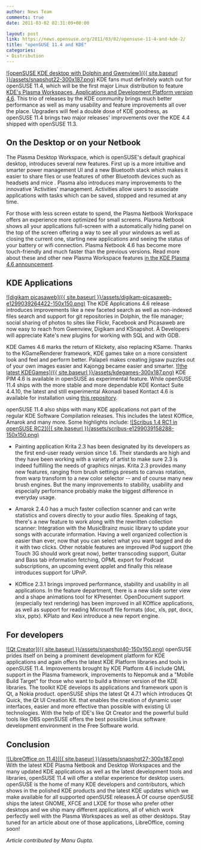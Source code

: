 ```yaml
---
author: News Team
comments: true
date: 2011-03-02 02:31:09+00:00

layout: post
link: https://news.opensuse.org/2011/03/02/opensuse-11-4-and-kde-2/
title: "openSUSE 11.4 and KDE"
categories:
- Distribution
---
```

[![openSUSE KDE desktop with Dolphin and Gwenview]({{ site.baseurl }}/assets/snapshot22-300x187.png)](https://news.opensuse.org/2011/03/02/opensuse-11-4-and-kde-2/snapshot22/) KDE fans must definitely watch out for openSUSE 11.4, which will be the first major Linux distribution to feature [KDE's Plasma Workspaces, Applications and Development Platform version 4.6](http://www.kde.org/announcements/4.6/). This trio of releases by the KDE community brings much better performance as well as many usability and feature improvements all over the place. Upgraders will feel a double dose of KDE goodness, as openSUSE 11.4 brings two major releases' improvements over the KDE 4.4 shipped with openSUSE 11.3.<!-- more -->


## On the Desktop or on your Netbook


The Plasma Desktop Workspace, which is openSUSE's default graphical desktop, introduces several new features. First up is a more intuitive and smarter power management UI and a new Bluetooth stack which makes it easier to share files or use features of other Bluetooth devices such as headsets and mice . Plasma also introduces many improvements to the innovative 'Activities' management. Activities allow users to associate applications with tasks which can be saved, stopped and resumed at any time.

For those with less screen estate to spend, the Plasma Netbook Workspace offers an experience more optimized for small screens. Plasma Netbook shows all your applications full-screen with a automatically hiding panel on the top of the screen offering a way to see all your windows as well as closing the current one, starting new applications and seeing the status of your battery or wifi connection. Plasma Netbook 4.6 has become more touch-friendly and much faster than the previous versions. Read more about these and other new Plasma Workspace features [in the KDE Plasma 4.6 announcement](http://www.kde.org/announcements/4.6/plasma.php).


## KDE Applications


[![digikam picasaweb]({{ site.baseurl }}/assets/digikam-picasaweb-e1299039264422-150x150.png)](https://news.opensuse.org/2011/03/02/opensuse-11-4-and-kde-2/digikam-picasaweb/)
The KDE Applications 4.6 release introduces improvements like a new faceted search as well as non-indexed files search and support for git repositories in Dolphin, the file manager; social sharing of photos to sites like Flickr, Facebook and Picasaweb are now easy to reach from Gwenview, Digikam and KSnapshot. Â Developers will appreciate Kate's new plugins for working with SQL and with GDB.

KDE Games 4.6 marks the return of Klickety, also replacing KSame. Thanks to the KGameRenderer framework, KDE games take on a more consistent look and feel and perform better. Palapeli makes creating jigsaw puzzles out of your own images easier and Kajongg became easier and smarter.
[![the latest KDEGames]({{ site.baseurl }}/assets/kdegames-300x187.png)](https://news.opensuse.org/2011/03/02/opensuse-11-4-and-kde-2/kdegames/)
KDE PIM 4.6 is available in openSUSE as experimental feature. While openSUSE 11.4 ships with the more stable and more dependable KDE Kontact Suite 4.4.10, the latest and still experimental Akonadi based Kontact 4.6 is available for installation using [this repository](http://download.opensuse.org/repositories/KDE:/Unstable:/SC:/kdepim46/KDE_Distro_Factory_openSUSE_11.4/).

openSUSE 11.4 also ships with many KDE applications not part of the regular KDE Software Compilation releases. This includes the latest KOffice, Amarok and many more. Some highlights include:
[![Scribus 1.4 RC1 in openSUSE RC2]({{ site.baseurl }}/assets/scribus-e1299039158288-150x150.png)](https://news.opensuse.org/2011/03/02/opensuse-11-4-and-kde-2/scribus/)



	
  * Painting application Krita 2.3 has been designated by its developers as the first end-user ready version since 1.6. Their standards are high and they have been working with a variety of artist to make sure 2.3 is indeed fulfilling the needs of graphics ninjas. Krita 2.3 provides many new features, ranging from brush settings presets to canvas rotation, from warp transform to a new color selector -- and of course many new brush engines. But the many improvements to stability, usability and especially performance probably make the biggest difference in everyday usage.

	
  * Amarok 2.4.0 has a much faster collection scanner and can write statistics and covers directly to your audio files. Speaking of tags, there's a new feature to work along with the rewritten collection scanner: Integration with the MusicBrainz music library to update your songs with accurate information. Having a well organized collection is easier than ever, now that you can select what you want tagged and do it with two clicks. Other notable features are improved iPod support (the Touch 3G should work great now), better transcoding support, Guitar and Bass tab information fetching, OPML export for Podcast subscriptions, an upcoming event applet and finally this release introduces support for UPnP.

	
  * KOffice 2.3.1 brings improved performance, stability and usability in all applications. In the feature department, there is a new slide sorter view and a shape animations tool for KPresenter. OpenDocument support (especially text rendering) has been improved in all KOffice applications, as well as support for reading Microsoft file formats (doc, xls, ppt, docx, xlsx, pptx). KPlato and Kexi introduce a new report engine.




## For developers


[![Qt Creator]({{ site.baseurl }}/assets/snapshot40-150x150.png)](https://news.opensuse.org/2011/03/02/opensuse-11-4-and-kde-2/snapshot40/)
openSUSE prides itself on being a prominent development platform for KDE applications and again offers the latest KDE Platform libraries and tools in openSUSE 11.4. Improvements brought by KDE Platform 4.6 include QML support in the Plasma framework, improvements to Nepomuk and a "Mobile Build Target" for those who want to build a thinner version of the KDE libraries.
The toolkit KDE develops its applications and framework upon is Qt, a Nokia product. openSUSE ships the latest Qt 4.7.1 which introduces Qt Quick, the Qt UI Creation Kit. that enables the creation of dynamic user interfaces, easier and more effective than possible with existing UI technologies. With the help of IDE's like Qt Creator and the powerful build tools like OBS openSUSE offers the best possible Linux software development environment in the Free Software world.


## Conclusion


[![LibreOffice on 11.4]({{ site.baseurl }}/assets/snapshot27-300x187.png)](https://news.opensuse.org/2011/03/02/opensuse-11-4-and-kde-2/snapshot27/)
With the latest KDE Plasma Netbook and Desktop Workspaces and the many updated KDE applications as well as the latest development tools and libraries, openSUSE 11.4 will offer a stellar experience for desktop users. openSUSE is the home of many KDE developers and contributors, which shows in the polished KDE products and the latest KDE updates which we make available for all supported openSUSE releases.Â Of course openSUSE ships the latest GNOME, XFCE and LXDE for those who prefer other desktops and we ship many different applications, all of which work perfectly well with the Plasma Workspaces as well as other desktops. Stay tuned for an article about one of those applications, LibreOffice, coming soon!

_Article contributed by Manu Gupta._		
